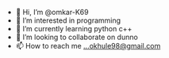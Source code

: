 - 👋 Hi, I’m @omkar-K69
- 👀 I’m interested in programming 
- 🌱 I’m currently learning python c++
- 💞️ I’m looking to collaborate on dunno
- 📫 How to reach me ...okhule98@gmail.com

<!---
omkar-K69/omkar-K69 is a ✨ special ✨ repository because its `README.md` (this file) appears on your GitHub profile.
You can click the Preview link to take a look at your changes.
--->
